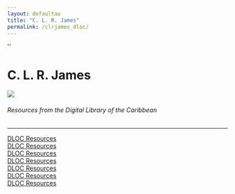 ```yaml
---
layout: defaultau
title: "C. L. R. James"
permalink: /clrjames_dloc/
---
```

<!-- partial:index.partial.html -->
<div class="content">''                  
    <h1>C. L. R. James</h1>
    <div class="quote">
        <div><img src="https://encrypted-tbn0.gstatic.com/images?q=tbn:ANd9GcT3L5atcPMWTvnCibcNb5auYEQDel7VO3tR74tpbCFdihvBJaYx" class="logo"></div>
    </div>
    <body>
    <h6>Resources from the Digital Library of the Caribbean</h6><hr> 
        <a href="https://www.dloc.com/UF00016601/00001/images" target="_blank">DLOC Resources</a><br>
        <a href="https://www.dloc.com/AA00030267/00001/images" target="_blank">DLOC Resources</a><br>
        <a href="https://www.dloc.com/AA00030474/00001/images" target="_blank">DLOC Resources</a><br>
        <a href="https://www.dloc.com/AA00030305/00001/images" target="_blank">DLOC Resources</a><br>
        <a href="https://www.dloc.com/AA00030611/00001/images" target="_blank">DLOC Resources</a><br>
        <a href="https://www.dloc.com/AA00030612/00001/images" target="_blank">DLOC Resources</a><br>
        <a href="https://www.dloc.com/UF00076716/00001/images" target="_blank">DLOC Resources</a><br>
    </body> 
          </div>
  <!-- partial -->
<script src='https://cdnjs.cloudflare.com/ajax/libs/jquery/3.1.1/jquery.min.js'></script><script  src="{{ site.baseurl }}/assets/js/authorscript.js"></script> 